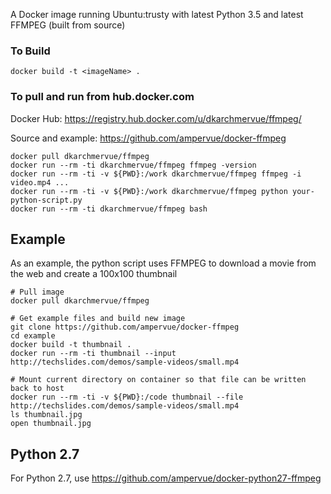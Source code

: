 
A Docker image running Ubuntu:trusty with latest Python 3.5 and latest FFMPEG (built from source)

### To Build

~~~~
docker build -t <imageName> .
~~~~

### To pull and run from hub.docker.com

Docker Hub: https://registry.hub.docker.com/u/dkarchmervue/ffmpeg/

Source and example: https://github.com/ampervue/docker-ffmpeg

~~~~
docker pull dkarchmervue/ffmpeg
docker run --rm -ti dkarchmervue/ffmpeg ffmpeg -version
docker run --rm -ti -v ${PWD}:/work dkarchmervue/ffmpeg ffmpeg -i video.mp4 ...
docker run --rm -ti -v ${PWD}:/work dkarchmervue/ffmpeg python your-python-script.py
docker run --rm -ti dkarchmervue/ffmpeg bash
~~~~

## Example

As an example, the python script uses FFMPEG to download a movie from the web and create a 100x100 thumbnail

~~~~
# Pull image
docker pull dkarchmervue/ffmpeg

# Get example files and build new image
git clone https://github.com/ampervue/docker-ffmpeg
cd example
docker build -t thumbnail .
docker run --rm -ti thumbnail --input http://techslides.com/demos/sample-videos/small.mp4

# Mount current directory on container so that file can be written back to host
docker run --rm -ti -v ${PWD}:/code thumbnail --file http://techslides.com/demos/sample-videos/small.mp4
ls thumbnail.jpg
open thumbnail.jpg
~~~~

## Python 2.7

For Python 2.7, use https://github.com/ampervue/docker-python27-ffmpeg